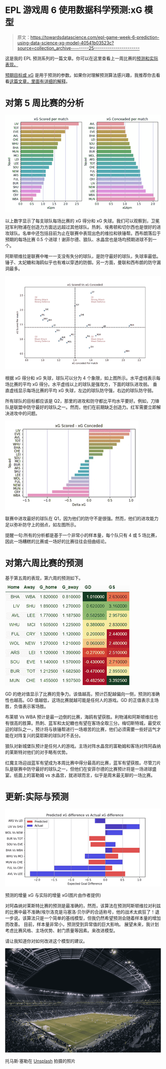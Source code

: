 # EPL 游戏周 6 使用数据科学预测:xG 模型

> 原文：<https://towardsdatascience.com/epl-game-week-6-prediction-using-data-science-xg-model-40541b03523c?source=collection_archive---------25----------------------->

这是我的 EPL 预测系列的一篇文章。你可以在这里查看上一周比赛的[预测和实际表现。](/epl-2020-21-season-analysis-and-prediction-5502e20dce26)

[预期目标或 xG](https://medium.com/@abhijithchandradas/xg-xplained-27b1dbafa943) 是用于预测的参数。如果你对理解预测算法感兴趣，我推荐你去看看[这篇文章，里面有详细的解释](/epl-2020-21-season-analysis-and-prediction-5502e20dce26)。

# 对第 5 周比赛的分析

![](img/4c9239e9774759ab65356536d3a50b46.png)

以上数字显示了每支球队每场比赛的 xG 得分和 xG 失球。我们可以观察到，卫冕冠军利物浦在创造力方面远远超过其他球队。热刺、埃弗顿和切尔西也是很好的进攻球队。名单中还包括目前为止在联赛中表现出色的维拉和铁锤帮。西布朗落后于预期的每场比赛 0.5 个进球！谢菲尔德、狼队、水晶宫也是场均预期进球不到一个。

阿斯顿维拉是联赛中唯一一支没有失分的球队，是防守最好的球队，失球率最低。锤子、太妃糖和海鸥似乎也有难以穿透的防御。另一方面，曼联和西布朗的防守漏洞最多。

![](img/fde8dba4802dda7a5e4f42a3771fd313.png)

根据 xG 得分和 xG 失球，球队可以分为 4 个象限，如上图所示。水平虚线表示每场比赛的平均 xG 得分。水平虚线以上的球队是强攻方，下面的球队进攻弱。
垂直虚线显示每场比赛的平均 xG 失球，左边的球队防守强，右边的球队防守弱。

所有球队的目标都应该是 Q2，那里的进攻和防守都比平均水平要好。例如，刀锋队是联盟中防守最好的球队之一。然而，他们在前期缺乏创造力。红军需要立即解决进攻中的问题。

![](img/5f459434055711d6e345281f262cb16c.png)

联赛中进攻最好的球队在 Q1，因为他们的防守不是很强。然而，他们的进攻能力足以弥补防守上的弱点，如左图所示。

提醒一句:所有的分析都是基于一个非常小的样本量，每个队只有 4 或 5 场比赛，因此一场糟糕的比赛或一场好的比赛往往会扭曲结论。

# 对第六周比赛的预测

基于第五周的表现，第六周的预测如下。

![](img/aa3734cb1e5c1eaea007aebef508e3d8.png)

GD 的绝对值显示了比赛的竞争力。该值越高，预计匹配越偏向一侧，预测的准确性也越高。GD 值越低，这场比赛就越可能是任何人的游戏。GD 的正值表示主场胜，负值表示客场胜。

布莱顿 Vs WBA 预计是最一边倒的比赛，海鸥有望获胜。利物浦和阿斯顿维拉也有很高的胜算。热刺、蓝军和太妃糖也有望在客场全取三分。梅切斯特城，最受欢迎的球队之一，预计将与铁锤帮进行一场艰苦的比赛，他们必须需要一些好运气才能在对阵复兴的莫耶斯的球队时不丢分。

狼队对新城堡队预计是任何人的游戏。主场对阵水晶宫的富勒姆和客场对阵阿森纳的莱斯特对他们的对手略有优势。

红魔主场迎战蓝军有望成为本周比赛中得分最高的比赛，蓝军有望获胜。尽管刀片队是联赛中防守最好的球队之一，但他们在安菲尔德的比赛预计将是一场进球盛宴。纸面上的富勒姆 vs 水晶宫，就进球而言，似乎是周末最无聊的一场比赛。

# 更新:实际与预测

![](img/e11a4df45bd7dc2ef718fe234f72bdff.png)

预测的增量 xG 与实际的增量 xG(图片由作者提供)

对阿森纳对莱斯特比赛的预测是最准确的，然而，该算法在预测阿斯顿维拉对利兹的比赛中最不准确(埃尔洛克是马塞洛·贝尔萨的合适称号，他的战术太疯狂了！退一步说。该算法只是一个简单的基线模型，但我仍然希望预测会随着样本量的增加而改善。
目前，样本量非常小，预测受到异常值的巨大影响。
展望未来，我计划考虑比赛风格、主场优势、射门质量等因素。来改进模型。

请让我知道你对如何改进这个模型的建议。

![](img/23fa82fc301d6df9ade01ff4a2121470.png)

托马斯·塞勒在 [Unsplash](https://unsplash.com?utm_source=medium&utm_medium=referral) 拍摄的照片